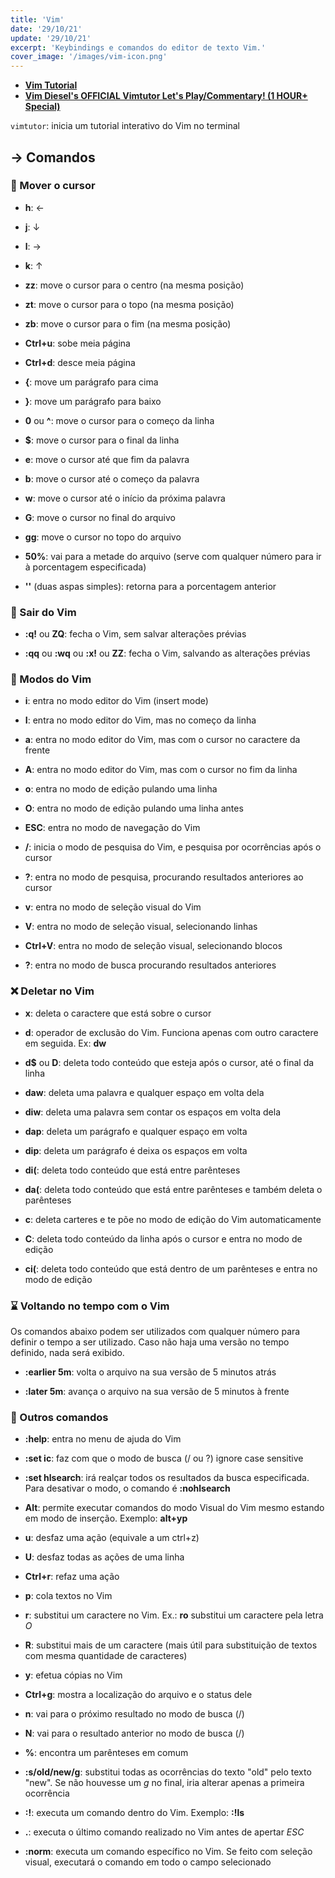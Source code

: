 ```yaml
---
title: 'Vim'
date: '29/10/21'
update: '29/10/21'
excerpt: 'Keybindings e comandos do editor de texto Vim.'
cover_image: '/images/vim-icon.png'
---
```


- **[Vim Tutorial](https://www.openvim.com/)**
- **[Vim Diesel's OFFICIAL Vimtutor Let's Play/Commentary! (1 HOUR+ Special)](https://www.youtube.com/watch?v=d8XtNXutVto)**

`vimtutor`: inicia um tutorial interativo do Vim no terminal

## -> Comandos

### 🏃 Mover o cursor

- **h**: ←

- **j**: ↓

- **l**: →

- **k**: ↑

- **zz**: move o cursor para o centro (na mesma posição)

- **zt**: move o cursor para o topo (na mesma posição)

- **zb**: move o cursor para o fim (na mesma posição)

- **Ctrl+u**: sobe meia página

- **Ctrl+d**: desce meia página

- **{**: move um parágrafo para cima

- **}**: move um parágrafo para baixo

- **0** ou **^**: move o cursor para o começo da linha

- **$**: move o cursor para o final da linha

- **e**: move o cursor até que fim da palavra

- **b**: move o cursor até o começo da palavra

- **w**: move o cursor até o início da próxima palavra

- **G**: move o cursor no final do arquivo

- **gg**: move o cursor no topo do arquivo

- **50%**: vai para a metade do arquivo (serve com qualquer número para ir à porcentagem especificada)

- **''** (duas aspas simples): retorna para a porcentagem anterior

### 🚪 Sair do Vim

- **:q!** ou **ZQ**: fecha o Vim, sem salvar alterações prévias

- **:qq** ou **:wq** ou **:x!** ou **ZZ**: fecha o Vim, salvando as alterações prévias

### 🎨 Modos do Vim

- **i**: entra no modo editor do Vim (insert mode)

- **I**: entra no modo editor do Vim, mas no começo da linha

- **a**: entra no modo editor do Vim, mas com o cursor no caractere da frente

- **A**: entra no modo editor do Vim, mas com o cursor no fim da linha

- **o**: entra no modo de edição pulando uma linha

- **O**: entra no modo de edição pulando uma linha antes

- **ESC**: entra no modo de navegação do Vim

- **/**: inicia o modo de pesquisa do Vim, e pesquisa por ocorrências após o cursor

- **?**: entra no modo de pesquisa, procurando resultados anteriores ao cursor

- **v**: entra no modo de seleção visual do Vim

- **V**: entra no modo de seleção visual, selecionando linhas

- **Ctrl+V**: entra no modo de seleção visual, selecionando blocos

- **?**: entra no modo de busca procurando resultados anteriores

### ❌ Deletar no Vim

- **x**: deleta o caractere que está sobre o cursor

- **d**: operador de exclusão do Vim. Funciona apenas com outro caractere em seguida. Ex: **dw**

- **d$** ou **D**: deleta todo conteúdo que esteja após o cursor, até o final da linha

- **daw**: deleta uma palavra e qualquer espaço em volta dela

- **diw**: deleta uma palavra sem contar os espaços em volta dela

- **dap**: deleta um parágrafo e qualquer espaço em volta

- **dip**: deleta um parágrafo é deixa os espaços em volta

- **di(**: deleta todo conteúdo que está entre parênteses

- **da(**: deleta todo conteúdo que está entre parênteses e também deleta o parênteses

- **c**: deleta carteres e te põe no modo de edição do Vim automaticamente

- **C**: deleta todo conteúdo da linha após o cursor e entra no modo de edição

- **ci(**: deleta todo conteúdo que está dentro de um parênteses e entra no modo de edição

### ⌛ Voltando no tempo com o Vim

Os comandos abaixo podem ser utilizados com qualquer número para definir o tempo a ser utilizado. Caso não haja uma versão no tempo definido, nada será exibido.

- **:earlier 5m**: volta o arquivo na sua versão de 5 minutos atrás

- **:later 5m**: avança o arquivo na sua versão de 5 minutos à frente

### 🧰 Outros comandos

- **:help**: entra no menu de ajuda do Vim

- **:set ic**: faz com que o modo de busca (/ ou ?) ignore case sensitive

- **:set hlsearch**: irá realçar todos os resultados da busca especificada. Para desativar o modo, o comando é **:nohlsearch**

- **Alt**: permite executar comandos do modo Visual do Vim mesmo estando em modo de inserção. Exemplo: **alt+yp**

- **u**: desfaz uma ação (equivale a um ctrl+z)

- **U**: desfaz todas as ações de uma linha

- **Ctrl+r**: refaz uma ação

- **p**: cola textos no Vim

- **r**: substitui um caractere no Vim. Ex.: **ro** substitui um caractere pela letra *O*

- **R**: substitui mais de um caractere (mais útil para substituição de textos com mesma quantidade de caracteres)

- **y**: efetua cópias no Vim

- **Ctrl+g**: mostra a localização do arquivo e o status dele

- **n**: vai para o próximo resultado no modo de busca (/)

- **N**: vai para o resultado anterior no modo de busca (/)

- **%**: encontra um parênteses em comum

- **:s/old/new/g**: substitui todas as ocorrências do texto "old" pelo texto "new". Se não houvesse um *g* no final, iria alterar apenas a primeira ocorrência

- **:!**: executa um comando dentro do Vim. Exemplo: **:!ls**

- **.**: executa o último comando realizado no Vim antes de apertar *ESC*

- **:norm**: executa um comando específico no Vim. Se feito com seleção visual, executará o comando em todo o campo selecionado
